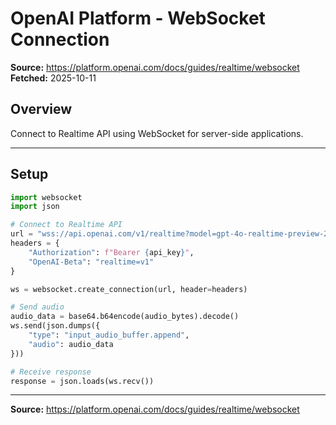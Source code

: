 # OpenAI Platform - WebSocket Connection

**Source:** https://platform.openai.com/docs/guides/realtime/websocket
**Fetched:** 2025-10-11

## Overview

Connect to Realtime API using WebSocket for server-side applications.

---

## Setup

```python
import websocket
import json

# Connect to Realtime API
url = "wss://api.openai.com/v1/realtime?model=gpt-4o-realtime-preview-2024-12-17"
headers = {
    "Authorization": f"Bearer {api_key}",
    "OpenAI-Beta": "realtime=v1"
}

ws = websocket.create_connection(url, header=headers)

# Send audio
audio_data = base64.b64encode(audio_bytes).decode()
ws.send(json.dumps({
    "type": "input_audio_buffer.append",
    "audio": audio_data
}))

# Receive response
response = json.loads(ws.recv())
```

---

**Source:** https://platform.openai.com/docs/guides/realtime/websocket
